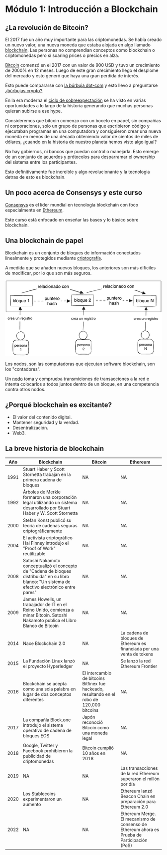 # Módulo 1: Introducción a Blockchain

## ¿La revolución de Bitcoin?

El 2017 fue un año muy importante para las criptomonedas. Se había creado un nuevo valor, una nueva moneda que estaba alojada en algo llamado [blockchain][Blockchain wiki ES]. Las personas no comprendian conceptos como blockchain o criptomonedas pero sí soaring prices o precios en alza.

[Bitcoin][Bitcoin wiki ES] comenzó en el 2017 con un valor de 900 USD y tuvo un crecimiento de 2000% en 12 meses. Luego de este gran crecimiento llego el desplome del mercado y esto generó que haya una gran perdida de interés.

Esto puede compararse con [la búrbuja dot-com][Búrbuja dot-com wiki ES] y esto llevo a preguntarse [¿búrbujas crypto?][Búrbuja cripto wiki ES].

En la era moderna el [ciclo de sobreexpectación][Hype cycle wiki ES] se ha visto en varias oportunidades a lo largo de la historia generando que muchas personas quieran subirse a ese hype.

Consideremos que bitcoin comenzo con un boceto en papel, sin compañias ni corporaciones, solo un grupo de personas que escribieron código y ejecutaban programas en una computadora y consiguieron crear una nueva moneda en menos de una década obteniendo valor de cientos de miles de dólares, ¿cuando en la historia de nuestro planeta hemos visto algo igual?

No hay gobiernos, ni bancos que puedan control o manejarla. Esto emerge de un conjunto de acuerdos y prótocolos para desparramar el ownership del sistema entre los participantes.

Esto definitivamente fue increible y algo revolucionante y la tecnologia detras de esto es blockchain.

## Un poco acerca de Consensys y este curso

[Consensys][Consensys wiki EN] es el líder mundial en tecnología blockchain con foco especialmente en [Ethereum][Ethereum wiki ES].

Este curso está enfocado en enseñar las bases y lo básico sobre blockchain.

## Una blockchain de papel

Blockchain es un conjunto de bloques de información conectados linealmente y protegidos mediante [criptografía][Criptografía wiki ES].

A medida que se añaden nuevos bloques, los anteriores son más dificiles de modificar, por lo que son más seguros.

![](./assets/simple-blockchain-diagram.png)

Los nodos, son las computadoras que ejecutan software blockchain, son los "contadores".

Un [nodo][Nodo wiki ES] toma y comprueba transmiciones de transacciones a la red e intenta colocarlos a todos juntos dentro de un bloque, en una competencia contra otros nodos.

## ¿Porqué blockchain es excitante?

- El valor del contenido digital.
- Mantener seguridad y la verdad.
- Desentralización. 
- Web3.

## La breve historia de blockchain

| Año   | Blockchain                                                                                              | Bitcoin                                                | Ethereum                                                                     |
|-------|-----------------------------------------------------------------------------------------------------|--------------------------------------------------------|------------------------------------------------------------------------------|
| 1991  | Stuart Haber y Scott Stornetta trabajan en la primera cadena de bloques                               | NA                                                     | NA                                                                           |
| 1992  | Árboles de Merkle formaron una corporación legal utilizando un sistema desarrollado por Stuart Haber y W. Scott Stornetta | NA                                                     | NA                                                                           |
| 2000  | Stefan Konst publicó su teoría de cadenas seguras criptográficamente                                  | NA                                                     | NA                                                                           |
| 2004  | El activista criptográfico Hal Finney introdujo el "Proof of Work" reutilizable                       | NA                                                     | NA                                                                           |
| 2008  | Satoshi Nakamoto conceptualizó el concepto de "Cadena de bloques distribuida" en su libro blanco: "Un sistema de efectivo electrónico entre pares" | NA                                                     | NA                                                                           |
| 2009  | James Howells, un trabajador de IT en el Reino Unido, comienza a minar Bitcoin. Satoshi Nakamoto publica el Libro Blanco de Bitcoin | NA                                                     | NA                                                                           |
| 2014  | Nace Blockchain 2.0                                                                                  | NA                                                     | La cadena de bloques de Ethereum es financiada por una venta de tokens        |
| 2015  | La Fundación Linux lanzó el proyecto Hyperledger                                                     | NA                                                     | Se lanzó la red Ethereum Frontier                                             |
| 2016  | Blockchain se acepta como una sola palabra en lugar de dos conceptos diferentes                      | El intercambio de bitcoins Bitfinex fue hackeado, resultando en el robo de 120,000 bitcoins | NA                                                                           |
| 2017  | La compañía Block.one introdujo el sistema operativo de cadena de bloques EOS                         | Japón reconoció Bitcoin como una moneda legal         | NA                                                                           |
| 2018  | Google, Twitter y Facebook prohibieron la publicidad de criptomonedas                                 | Bitcoin cumplió 10 años en 2018                       | NA                                                                           |
| 2019  | NA                                                                                                  | NA                                                     | Las transacciones de la red Ethereum superaron el millón por día              |
| 2020  | Los Stablecoins experimentaron un aumento                                                             | NA                                                     | Ethereum lanzó Beacon Chain en preparación para Ethereum 2.0                  |
| 2022  | NA                                                                                                  | NA                                                     | Ethereum Merge. El mecanismo de consenso de Ethereum ahora es Prueba de Participación (PoS) |


[Bitcoin wiki ES]: https://es.wikipedia.org/wiki/Historia_de_bitcoin
[Blockchain wiki ES]: https://es.wikipedia.org/wiki/Cadena_de_bloques
[Búrbuja dot-com wiki ES]: https://es.wikipedia.org/wiki/Burbuja_puntocom
[Hype cycle wiki ES]: https://es.wikipedia.org/wiki/Ciclo_de_sobreexpectaci%C3%B3n
[Búrbuja cripto wiki ES]: https://es.wikipedia.org/wiki/Burbuja_de_las_criptomonedas
[Consensys wiki EN]: https://en.wikipedia.org/wiki/Consensys
[Ethereum wiki ES]: https://es.wikipedia.org/wiki/Ethereum
[Criptografía wiki ES]: https://es.wikipedia.org/wiki/Criptograf%C3%ADa
[Nodo wiki ES]: https://es.wikipedia.org/wiki/Nodo_(inform%C3%A1tica)